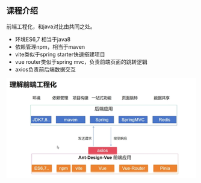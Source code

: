 ## 课程介绍
前端工程化，和java对比由共同之处。
- 环境ES6,7 相当于java8
- 依赖管理npm，相当于maven
- vite类似于spring starter快速搭建项目
- vue router类似于spring mvc，负责前端页面的跳转逻辑
- axios负责前后端数据交互

![img.png](images/front-01-01.png)


